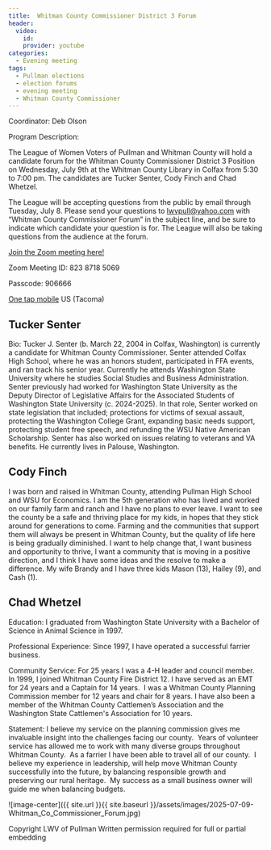 ```yaml
---
title:  Whitman County Commissioner District 3 Forum
header:
  video:
    id: 
    provider: youtube
categories:
  - Evening meeting
tags:
  - Pullman elections
  - election forums
  - evening meeting
  - Whitman County Commissioner
---
```


Coordinator: Deb Olson 

Program Description:

The League of Women Voters of Pullman and Whitman County will hold a candidate forum for the Whitman County Commissioner District 3 Position on Wednesday, July 9th at the Whitman County Library in Colfax from 5:30 to 7:00 pm. The candidates are Tucker Senter, Cody Finch and Chad Whetzel.

The League will be accepting questions from the public by email through Tuesday, July 8. Please send your questions to lwvpull@yahoo.com with “Whitman County Commissioner Forum” in the subject line, and be sure to indicate which candidate your question is for.  The League will also be taking questions from the audience at the forum. 

[Join the Zoom meeting here!](https://us02web.zoom.us/j/82387185069?pwd=YUh5b1FVbTdlRHNzV2VzeVJkcnJzdz09)

Zoom Meeting ID: 823 8718 5069

Passcode: 906666

[One tap mobile](tel:+12532158782,,82387185069#,,,,*906666#) US (Tacoma)

## Tucker Senter

Bio: Tucker J. Senter (b. March 22, 2004 in Colfax, Washington) is currently a candidate for Whitman County Commissioner. Senter attended Colfax High School, where he was an honors student, participated in FFA events, and ran track his senior year. Currently he attends Washington State University where he studies Social Studies and Business Administration. Senter previously had worked for Washington State University as the Deputy Director of Legislative Affairs for the Associated Students of Washington State University (c. 2024-2025). In that role, Senter worked on state legislation that included; protections for victims of sexual assault, protecting the Washington College Grant, expanding basic needs support, protecting student free speech, and refunding the WSU Native American Scholarship. Senter has also worked on issues relating to veterans and VA benefits. He currently lives in Palouse, Washington.

## Cody Finch

I was born and raised in Whitman County, attending Pullman High School and WSU for Economics. I am the 5th generation who has lived and worked on our family farm and ranch and I have no plans to ever leave. I want to see the county be a safe and thriving place for my kids, in hopes that they stick around for generations to come. Farming and the communities that support them will always be present in Whitman County, but the quality of life here is being gradually diminished. I want to help change that, I want business and opportunity to thrive, I want a community that is moving in a positive direction, and I think I have some ideas and the resolve to make a difference. My wife Brandy and I have three kids Mason (13), Hailey (9), and Cash (1).

## Chad Whetzel

Education:  I graduated from Washington State University with a Bachelor of Science in Animal Science in 1997.  

Professional Experience:  Since 1997, I have operated a successful farrier business.  

Community Service:  For 25 years I was a 4-H leader and council member.  In 1999, I joined Whitman County Fire District 12. I have served as an EMT for 24 years and a Captain for 14 years.  I was a Whitman County Planning Commission member for 12 years and chair for 8 years. I have also been a member of the Whitman County Cattlemen’s Association and the Washington State Cattlemen's Association for 10 years.

Statement:  I believe my service on the planning commission gives me invaluable insight into the challenges facing our county.  Years of volunteer service has allowed me to work with many diverse groups throughout Whitman County.  As a farrier I have been able to travel all of our county.  I believe my experience in leadership, will help move Whitman County successfully into the future, by balancing responsible growth and preserving our rural heritage.  My success as a small business owner will guide me when balancing budgets. 

![image-center]({{ site.url }}{{ site.baseurl }}/assets/images/2025-07-09-Whitman_Co_Commissioner_Forum.jpg)

Copyright LWV of Pullman
Written permission required for full or partial embedding

<!---change the title to whatever you want the post to be titled
change the ID out to the end of the youtube link https://youtu.be/r61ARK4Qv9c -->
